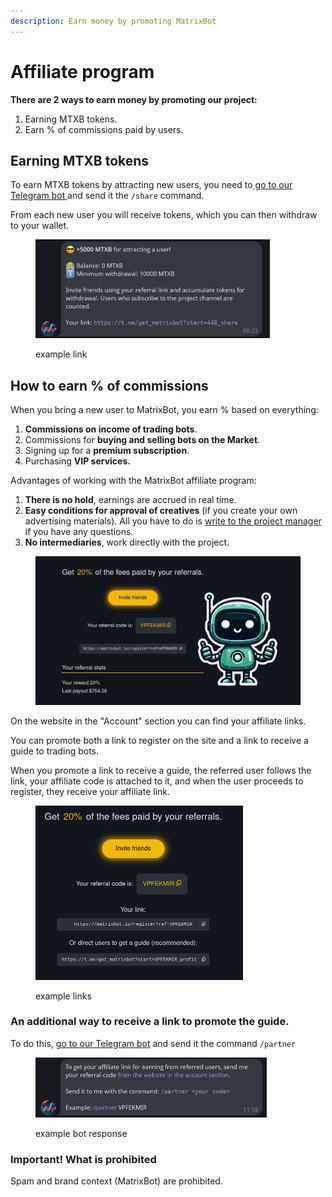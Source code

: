 ```yaml
---
description: Earn money by promoting MatrixBot
---
```


# Affiliate program

**There are 2 ways to earn money by promoting our project:**

1. Earning MTXB tokens.
2. Earn % of commissions paid by users.

## Earning MTXB tokens

To earn MTXB tokens by attracting new users, you need to[ go to our Telegram bot ](https://t.me/get\_matrixbot?start=help\_org\_ru)and send it the `/share` command.

From each new user you will receive tokens, which you can then withdraw to your wallet.

<figure><img src="../.gitbook/assets/share_en.png" alt="" width="375"><figcaption><p>example link</p></figcaption></figure>

## How to earn % of commissions

When you bring a new user to MatrixBot, you earn % based on everything:

1. **Commissions on income of trading bots**.
2. Commissions for **buying and selling bots on the Market**.
3. Signing up for a **premium subscription**.
4. Purchasing **VIP services.**

Advantages of working with the MatrixBot affiliate program:

1. **There is no hold**, earnings are accrued in real time.
2. **Easy conditions for approval of creatives** (if you create your own advertising materials). All you have to do is [write to the project manager](https://t.me/matrixbotio\_manager) if you have any questions.
3. **No intermediaries**, work directly with the project.

<figure><img src="../.gitbook/assets/comissions.jpeg" alt="" width="563"><figcaption></figcaption></figure>

On the website in the "Account" section you can find your affiliate links.

You can promote both a link to register on the site and a link to receive a guide to trading bots.

When you promote a link to receive a guide, the referred user follows the link, your affiliate code is attached to it, and when the user proceeds to register, they receive your affiliate link.

<figure><img src="../.gitbook/assets/links_example.png" alt="" width="332"><figcaption><p>example links</p></figcaption></figure>

### An additional way to receive a link to promote the guide.

To do this, [go to our Telegram bot](https://t.me/get\_matrixbot?start=help\_org\_ru) and send it the command `/partner`

<figure><img src="../.gitbook/assets/partner.png" alt="" width="370"><figcaption><p>example bot response</p></figcaption></figure>

### Important! What is prohibited

Spam and brand context (MatrixBot) are prohibited.
